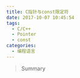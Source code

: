 ```yaml
---
title: C指针与const限定符
date: 2017-10-07 10:45:54
tags:
  - C/C++
  - Pointer
  - const
categories:
  - 编程语言   
---
```


> Summary

<!--more-->
